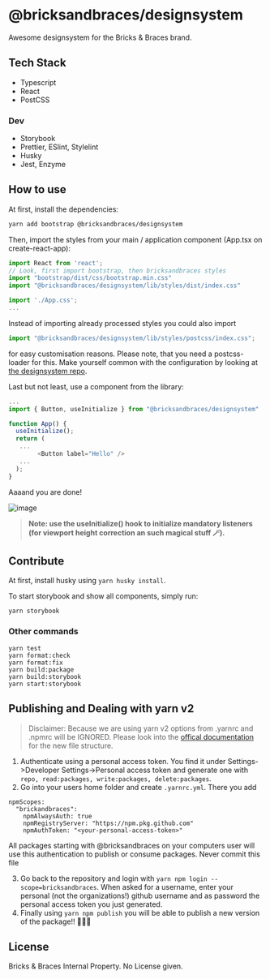 # @bricksandbraces/designsystem

Awesome designsystem for the Bricks & Braces brand.

## Tech Stack

- Typescript
- React
- PostCSS

### Dev

- Storybook
- Prettier, ESlint, Stylelint
- Husky
- Jest, Enzyme

## How to use

At first, install the dependencies:

```bash
yarn add bootstrap @bricksandbraces/designsystem
```

Then, import the styles from your main / application component (App.tsx on create-react-app):

```javascript
import React from 'react';
// Look, first import bootstrap, then bricksandbraces styles
import "bootstrap/dist/css/bootstrap.min.css"
import "@bricksandbraces/designsystem/lib/styles/dist/index.css"

import './App.css';
...
```

Instead of importing already processed styles you could also import

```javascript
import "@bricksandbraces/designsystem/lib/styles/postcss/index.css";
```

for easy customisation reasons. Please note, that you need a postcss-loader for this. Make yourself common with the configuration by looking at [the designsystem repo](https://github.com/bricksandbraces/designsystem).

Last but not least, use a component from the library:

```javascript
...
import { Button, useInitialize } from "@bricksandbraces/designsystem"

function App() {
  useInitialize();
  return (
   ...
        <Button label="Hello" />
   ...
  );
}
```

Aaaand you are done!

![image](https://user-images.githubusercontent.com/8998518/125286009-934f4500-e31b-11eb-94d7-4238b41b446f.png)

> **Note: use the useInitialize() hook to initialize mandatory listeners (for viewport height correction an such magical stuff 🪄).**

## Contribute

At first, install husky using `yarn husky install`.

To start storybook and show all components, simply run:

```
yarn storybook
```

### Other commands

```
yarn test
yarn format:check
yarn format:fix
yarn build:package
yarn build:storybook
yarn start:storybook
```

## Publishing and Dealing with yarn v2

> Disclaimer: Because we are using yarn v2 options from .yarnrc and .npmrc will be IGNORED. Please look into the [offical documentation](https://yarnpkg.com/configuration/yarnrc) for the new file structure.

1. Authenticate using a personal access token. You find it under Settings->Developer Settings->Personal access token and generate one with `repo, read:packages, write:packages, delete:packages`.
2. Go into your users home folder and create `.yarnrc.yml`. There you add

```
npmScopes:
  "brickandbraces":
    npmAlwaysAuth: true
    npmRegistryServer: "https://npm.pkg.github.com"
    npmAuthToken: "<your-personal-access-token>"
```

All packages starting with @bricksandbraces on your computers user will use this authentication to publish or consume packages.
Never commit this file

3. Go back to the repository and login with `yarn npm login --scope=bricksandbraces`. When asked for a username, enter your personal (not the organizations!) github username and as password the personal access token you just generated.
4. Finally using `yarn npm publish` you will be able to publish a new version of the package!! 🎉🎉🎉

## License

Bricks & Braces Internal Property. No License given.
